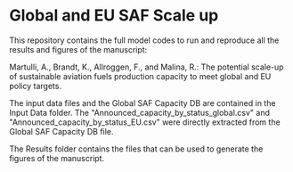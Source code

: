 # Global and EU SAF Scale up 
This repository contains the full model codes to run and reproduce all the results and figures of the manuscript:

Martulli, A., Brandt, K., Allroggen, F., and Malina, R.: The potential scale-up of sustainable aviation fuels production capacity to meet global and EU policy targets.

The input data files and the Global SAF Capacity DB are contained in the Input Data folder. The "Announced_capacity_by_status_global.csv" and "Announced_capacity_by_status_EU.csv" were directly extracted from the Global SAF Capacity DB file.

The Results folder contains the files that can be used to generate the figures of the manuscript.



